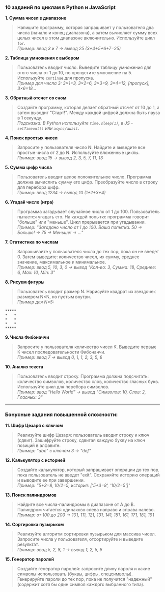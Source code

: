 ### **10 заданий по циклам в Python и JavaScript**

**1. Сумма чисел в диапазоне**
> Напишите программу, которая запрашивает у пользователя два числа (начало и конец диапазона), а затем вычисляет сумму всех целых чисел в этом диапазоне включительно. Используйте цикл `for`.  
*Пример: ввод 3 и 7 → вывод 25 (3+4+5+6+7=25)*

**2. Таблица умножения с выбором**
> Пользователь вводит число. Выведите таблицу умножения для этого числа от 1 до 10, но пропустите умножение на 5. Используйте `continue` для пропуска.  
*Пример для числа 3: 3×1=3, 3×2=6, 3×3=9, 3×4=12, [пропуск], 3×6=18...*

**3. Обратный отсчет со сном**
> Создайте программу, которая делает обратный отсчет от 10 до 1, а затем выводит "Старт!". Между каждой цифрой должна быть пауза в 1 секунду.  
*Подсказка: В Python используйте `time.sleep(1)`, в JS - `setTimeout()` или `async/await`.*

**4. Поиск простых чисел**
> Запросите у пользователя число N. Найдите и выведите все простые числа от 2 до N. Используйте вложенные циклы.  
*Пример: ввод 15 → вывод 2, 3, 5, 7, 11, 13*

**5. Сумма цифр числа**
> Пользователь вводит целое положительное число. Программа должна вычислить сумму его цифр. Преобразуйте число в строку для перебора цифр.  
*Пример: ввод 1234 → вывод 10 (1+2+3+4)*

**6. Угадай число (игра)**
> Программа загадывает случайное число от 1 до 100. Пользователь пытается угадать его. На каждой попытке программа говорит "больше" или "меньше". Цикл прерывается при угадывании.  
*Пример: "Загадано число от 1 до 100. Ваша попытка: 50 → Больше! → 75 → Меньше! → ..."*

**7. Статистика по числам**
> Запрашивайте у пользователя числа до тех пор, пока он не введет 0. Затем выведите: количество чисел, их сумму, среднее значение, максимальное и минимальное.  
*Пример: ввод 5, 10, 3, 0 → вывод "Кол-во: 3, Сумма: 18, Среднее: 6, Max: 10, Min: 3"*

**8. Рисуем фигуры**
> Пользователь вводит размер N. Нарисуйте квадрат из звездочек размером N×N, но пустым внутри.  
*Пример для N=5:*
```
*****
*   *
*   *
*   *
*****
```

**9. Числа Фибоначчи**
> Запросите у пользователя количество чисел K. Выведите первые K чисел последовательности Фибоначчи.  
*Пример: ввод 7 → вывод 0, 1, 1, 2, 3, 5, 8*

**10. Анализ текста**
> Пользователь вводит строку. Программа должна подсчитать: количество символов, количество слов, количество гласных букв. Используйте цикл для перебора символов.  
*Пример: ввод "Hello World" → вывод "Символов: 10, Слов: 2, Гласных: 3"*

---

### **Бонусные задания повышенной сложности:**

**11. Шифр Цезаря с ключом**
> Реализуйте шифр Цезаря: пользователь вводит строку и ключ (сдвиг). Зашифруйте строку, сдвигая каждую букву на ключ позиций в алфавите.  
*Пример: "abc" с ключом 3 → "def"*

**12. Калькулятор с историей**
> Создайте калькулятор, который запрашивает операции до тех пор, пока пользователь не введет "exit". Сохраняйте историю операций и выводите ее при завершении.  
*Пример: "5+3=8, 10/2=5, история: ['5+3=8', '10/2=5']"*

**13. Поиск палиндромов**
> Найдите все числа-палиндромы в диапазоне от A до B. Палиндром читается одинаково слева направо и справа налево.  
*Пример: от 100 до 200 → 101, 111, 121, 131, 141, 151, 161, 171, 181, 191*

**14. Сортировка пузырьком**
> Реализуйте алгоритм сортировки пузырьком для массива чисел. Запросите числа у пользователя, отсортируйте и выведите результат.  
*Пример: ввод 5, 2, 8, 1 → вывод 1, 2, 5, 8*

**15. Генератор паролей**
> Создайте генератор паролей: запросите длину пароля и какие символы использовать (буквы, цифры, спецсимволы). Генерируйте пароли до тех пор, пока не получится "надежный" (содержит хотя бы один символ каждого выбранного типа).